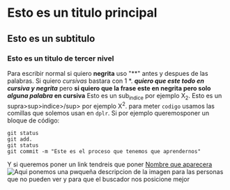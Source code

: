 # Esto es un titulo principal
## Esto es un subtitulo
### Esto es un titulo de tercer nivel

Para escribir normal si quiero **negrita** uso "**" antes y despues de las palabras. Si quiero *cursivas* bastara con 1 *.
***quiero que este todo en cursiva y negrita*** pero **si quiero que la frase este en negrita pero solo _alguna palabra_ en cursiva** 
Esto es un sub<sub>indice</sub> por ejemplo X<sub>2</sub>.
Esto es un supra>sup>indice>/sup> por ejemplo X<sup>2</sup>.
para meter `codigo` usamos las comillas que solemos usan en `dplr`. Si por ejemplo queremosponer un bloque de código:
```
git status
git add.
git status
git commit -m "Este es el proceso que tenemos que aprendernos"
```
Y si queremos poner un link tendreis que poner [Nombre que aparecera](http://leonardo.ai/faq/)
![Aqui ponemos una pwqueña descripcion de la imagen para las personas que no pueden ver y para que el buscador nos posicione mejor](https://uniscopio.com/wp-content/uploads/2019/02/logo_umon-350x350.jpg)


